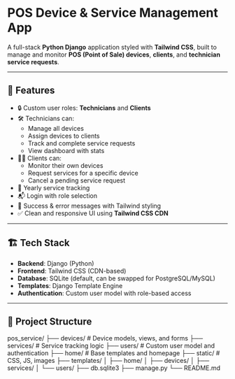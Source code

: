 # POS Device & Service Management App

A full-stack **Python Django** application styled with **Tailwind CSS**, built to manage and monitor **POS (Point of Sale) devices**, **clients**, and **technician service requests**.

---

## 🚀 Features

- 🔒 Custom user roles: **Technicians** and **Clients**
- 🛠️ Technicians can:
  - Manage all devices
  - Assign devices to clients
  - Track and complete service requests
  - View dashboard with stats
- 👨‍💼 Clients can:
  - Monitor their own devices
  - Request services for a specific device
  - Cancel a pending service request
- 📆 Yearly service tracking
- 📬 Login with role selection
- 🧾 Success & error messages with Tailwind styling
- ✅ Clean and responsive UI using **Tailwind CSS CDN**

---

## 🏗️ Tech Stack

- **Backend**: Django (Python)
- **Frontend**: Tailwind CSS (CDN-based)
- **Database**: SQLite (default, can be swapped for PostgreSQL/MySQL)
- **Templates**: Django Template Engine
- **Authentication**: Custom user model with role-based access

---

## 📁 Project Structure

pos_service/
├── devices/ # Device models, views, and forms
├── services/ # Service tracking logic
├── users/ # Custom user model and authentication
├── home/ # Base templates and homepage
├── static/ # CSS, JS, images
├── templates/
│ ├── home/
│ ├── devices/
│ ├── services/
│ └── users/
├── db.sqlite3
├── manage.py
└── README.md
